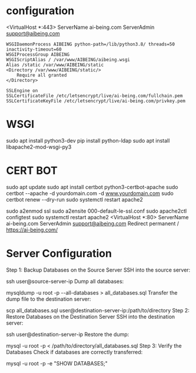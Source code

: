 # configuration
<VirtualHost *:443>
    ServerName ai-being.com
    ServerAdmin support@aibeing.com

    WSGIDaemonProcess AIBEING python-path=/lib/python3.8/ threads=50 inactivity-timeout=60
    WSGIProcessGroup AIBEING
    WSGIScriptAlias / /var/www/AIBEING/aibeing.wsgi
    Alias /static /var/www/AIBEING/static
    <Directory /var/www/AIBEING/static/>
        Require all granted
    </Directory>

    SSLEngine on
    SSLCertificateFile /etc/letsencrypt/live/ai-being.com/fullchain.pem
    SSLCertificateKeyFile /etc/letsencrypt/live/ai-being.com/privkey.pem
</VirtualHost>

# WSGI
sudo apt install python3-dev
pip install python-ldap
sudo apt install libapache2-mod-wsgi-py3


# CERT BOT
sudo apt update
sudo apt install certbot python3-certbot-apache
sudo certbot --apache -d yourdomain.com -d www.yourdomain.com
sudo certbot renew --dry-run
sudo systemctl restart apache2


sudo a2enmod ssl
sudo a2ensite 000-default-le-ssl.conf
sudo apache2ctl configtest
sudo systemctl restart apache2
<VirtualHost *:80>
    ServerName ai-being.com
    ServerAdmin support@aibeing.com
    Redirect permanent / https://ai-being.com/
</VirtualHost>


# Server Configuration
Step 1: Backup Databases on the Source Server
SSH into the source server:

ssh user@source-server-ip
Dump all databases:

mysqldump -u root -p --all-databases > all_databases.sql
Transfer the dump file to the destination server:

scp all_databases.sql user@destination-server-ip:/path/to/directory
Step 2: Restore Databases on the Destination Server
SSH into the destination server:

ssh user@destination-server-ip
Restore the dump:

mysql -u root -p < /path/to/directory/all_databases.sql
Step 3: Verify the Databases
Check if databases are correctly transferred:

mysql -u root -p -e "SHOW DATABASES;"
